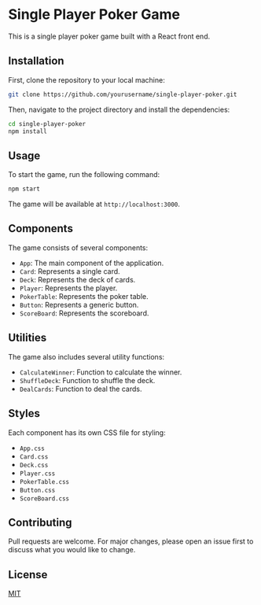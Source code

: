 # Single Player Poker Game

This is a single player poker game built with a React front end.

## Installation

First, clone the repository to your local machine:

```bash
git clone https://github.com/yourusername/single-player-poker.git
```

Then, navigate to the project directory and install the dependencies:

```bash
cd single-player-poker
npm install
```

## Usage

To start the game, run the following command:

```bash
npm start
```

The game will be available at `http://localhost:3000`.

## Components

The game consists of several components:

- `App`: The main component of the application.
- `Card`: Represents a single card.
- `Deck`: Represents the deck of cards.
- `Player`: Represents the player.
- `PokerTable`: Represents the poker table.
- `Button`: Represents a generic button.
- `ScoreBoard`: Represents the scoreboard.

## Utilities

The game also includes several utility functions:

- `CalculateWinner`: Function to calculate the winner.
- `ShuffleDeck`: Function to shuffle the deck.
- `DealCards`: Function to deal the cards.

## Styles

Each component has its own CSS file for styling:

- `App.css`
- `Card.css`
- `Deck.css`
- `Player.css`
- `PokerTable.css`
- `Button.css`
- `ScoreBoard.css`

## Contributing

Pull requests are welcome. For major changes, please open an issue first to discuss what you would like to change.

## License

[MIT](https://choosealicense.com/licenses/mit/)